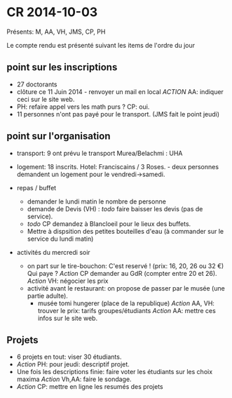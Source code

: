 CR 2014-10-03
=============

Présents: M, AA, VH, JMS, CP, PH

Le compte rendu est présenté suivant les items de l'ordre du jour

## point sur les inscriptions

- 27 doctorants
- clôture ce 11 Juin 2014 - renvoyer un mail en local _ACTION_ AA: indiquer ceci sur le site web.
- PH: refaire appel vers les math purs ? CP: oui.
- 11 personnes n'ont pas payé pour le transport. (JMS fait le point jeudi)

## point sur l'organisation
  - transport:	9 ont prévu le transport Murea/Belachmi : UHA

  - logement: 18 inscrits. Hotel: Franciscains / 3 Roses.
		- deux personnes demandent un logement pour le vendredi->samedi.
  
- repas / buffet
	- demander le lundi matin le nombre de personne 
	- demande de Devis (VH) : *todo* faire baisser les devis (pas de service).
	- *todo* CP demandez à Blancloeil pour le lieux des buffets.
	- Mettre à dispsition des petites bouteilles d'eau (à commander sur le service du lundi matin)

 - activités du mercredi soir
	- on part sur le tire-bouchon: C'est reservé ! (prix: 16, 20, 26 ou 32 €)
	Qui paye ? _Action_ CP demander au GdR (compter entre 20 et 26).
	_Action_ VH: négocier les prix
	- activité avant le restaurant: on propose de passer par le musée (une partie adulte).
		- musée tomi hungerer (place de la republique) _Action_ AA, VH: trouver le prix: tarifs groupes/étudiants _Action_ AA: mettre ces infos sur le site web.

## Projets

- 6 projets en tout: viser 30 étudiants.
- _Action_ PH: pour jeudi: descriptif projet.
- Une fois les descriptions finie: faire voter les étudiants sur les choix maxima _Action_ Vh,AA: faire le sondage.
- _Action_ CP: mettre en ligne les resumés des projets
